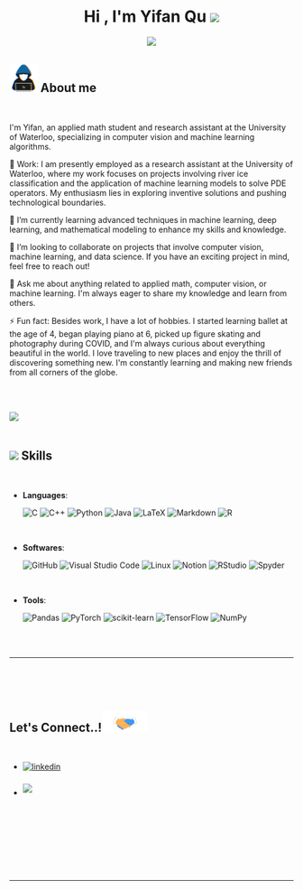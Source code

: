 <h1 align="center"><b>Hi , I'm Yifan Qu </b><img src="https://media.giphy.com/media/hvRJCLFzcasrR4ia7z/giphy.gif" width="35"></h1>
<!--  -->
<p align="center">
  <a href="https://github.com/DenverCoder1/readme-typing-svg"><img src="https://readme-typing-svg.herokuapp.com?font=Time+New+Roman&color=cyan&size=25&center=true&vCenter=true&width=600&height=100&lines=This+is+Yifan+Qu&hearts;++;Applied+Math+Student,;Computer+Vision+Researcher,;ML+DL+Newbie,;Active+Learner/Researcher,;Love+to+learn+new+stuffs..<3"></a>
</p>

## <picture><img src = "https://github.com/0xAbdulKhalid/0xAbdulKhalid/raw/main/assets/mdImages/about_me.gif" width = 50px></picture> **About me**


<br>

I'm Yifan, an applied math student and research assistant at the University of Waterloo, specializing in computer vision and machine learning algorithms.

🔭 Work: I am presently employed as a research assistant at the University of Waterloo, where my work focuses on projects involving river ice classification and the application of machine learning models to solve PDE operators. My enthusiasm lies in exploring inventive solutions and pushing technological boundaries.

🌱 I’m currently learning advanced techniques in machine learning, deep learning, and mathematical modeling to enhance my skills and knowledge.

👯 I’m looking to collaborate on projects that involve computer vision, machine learning, and data science. If you have an exciting project in mind, feel free to reach out!

💬 Ask me about anything related to applied math, computer vision, or machine learning. I'm always eager to share my knowledge and learn from others.

⚡ Fun fact: Besides work, I have a lot of hobbies. I started learning ballet at the age of 4, began playing piano at 6, picked up figure skating and photography during COVID, and I'm always curious about everything beautiful in the world. I love traveling to new places and enjoy the thrill of discovering something new. I'm constantly learning and making new friends from all corners of the globe.

<br><br>

<img src="https://user-images.githubusercontent.com/73097560/115834477-dbab4500-a447-11eb-908a-139a6edaec5c.gif"><br><br>

## <img src="https://media2.giphy.com/media/QssGEmpkyEOhBCb7e1/giphy.gif?cid=ecf05e47a0n3gi1bfqntqmob8g9aid1oyj2wr3ds3mg700bl&rid=giphy.gif" width ="25"><b> Skills</b>
<br>

<p align="center">

- **Languages**:
    
    ![C](https://img.shields.io/badge/C%20-%232370ED.svg?style=for-the-badge&logo=c&logoColor=white)
    ![C++](https://img.shields.io/badge/C++%20-%2300599C.svg?style=for-the-badge&logo=c%2B%2B&logoColor=white)
    ![Python](https://img.shields.io/badge/Python%20-%2314354C.svg?style=for-the-badge&logo=python&logoColor=white)
  ![Java](https://img.shields.io/badge/java-%23ED8B00.svg?style=for-the-badge&logo=openjdk&logoColor=white)
  ![LaTeX](https://img.shields.io/badge/latex-%23008080.svg?style=for-the-badge&logo=latex&logoColor=white)
  	![Markdown](https://img.shields.io/badge/markdown-%23000000.svg?style=for-the-badge&logo=markdown&logoColor=white)
  ![R](https://img.shields.io/badge/r-%23276DC3.svg?style=for-the-badge&logo=r&logoColor=white)

<br>   
    

- **Softwares**:

    ![GitHub](https://img.shields.io/badge/github-%23121011.svg?style=for-the-badge&logo=github&logoColor=white)
    ![Visual Studio Code](https://img.shields.io/badge/Visual%20Studio%20Code-0078d7.svg?style=for-the-badge&logo=visual-studio-code&logoColor=white)
    ![Linux](https://img.shields.io/badge/Linux-FCC624?style=for-the-badge&logo=linux&logoColor=black)
    ![Notion](https://img.shields.io/badge/Notion-%23000000.svg?style=for-the-badge&logo=notion&logoColor=white)
  ![RStudio](https://img.shields.io/badge/RStudio-4285F4?style=for-the-badge&logo=rstudio&logoColor=white)
  ![Spyder](https://img.shields.io/badge/Spyder-838485?style=for-the-badge&logo=spyder%20ide&logoColor=maroon)

<br>

- **Tools**:

    ![Pandas](https://img.shields.io/badge/pandas-%23150458.svg?style=for-the-badge&logo=pandas&logoColor=white)
  ![PyTorch](https://img.shields.io/badge/PyTorch-%23EE4C2C.svg?style=for-the-badge&logo=PyTorch&logoColor=white)
  	![scikit-learn](https://img.shields.io/badge/scikit--learn-%23F7931E.svg?style=for-the-badge&logo=scikit-learn&logoColor=white)
  ![TensorFlow](https://img.shields.io/badge/TensorFlow-%23FF6F00.svg?style=for-the-badge&logo=TensorFlow&logoColor=white)
  ![NumPy](https://img.shields.io/badge/numpy-%23013243.svg?style=for-the-badge&logo=numpy&logoColor=white)


</p>

<br>
<br>

-----

<br>

<br>
<br>

## <b> Let's Connect..!</b><img src="https://github.com/0xAbdulKhalid/0xAbdulKhalid/raw/main/assets/mdImages/handshake.gif" width ="80">
<br>
<div align='left'>

<ul>

<li>
<a href="https://www.linkedin.com/in/yifan-qu-19866520b" target="_blank">
<img src="https://img.shields.io/badge/linkedin:  yifanqu-%2300acee.svg?color=405DE6&style=for-the-badge&logo=linkedin&logoColor=white" alt=linkedin style="margin-bottom: 5px;"/>
</a>
</li>

<br>

<li>
<a href="quyf0516@outlook.com" target="_blank">
<img src="https://img.shields.io/badge/outlook:  YifanQu-%23EA4335.svg?style=for-the-badge&logo=outlook&logoColor=white" t=mail style="margin-bottom: 5px;" />
</a>
</li>
	
</ul>
</div>


<br>
<br>
<br>

<div align='center'>


</div>
<br>
<br>
<br>
<br>

---

<br>

